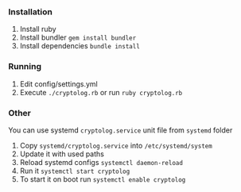 ### Installation

1. Install ruby
2. Install bundler
`gem install bundler`
3. Install dependencies
`bundle install`

### Running

1. Edit config/settings.yml
2. Execute
`./cryptolog.rb`
or run
`ruby cryptolog.rb`

### Other

You can use systemd `cryptolog.service` unit file from `systemd` folder

1. Copy `systemd/cryptolog.service` into `/etc/systemd/system`
2. Update it with used paths
3. Reload systemd configs `systemctl daemon-reload`
4. Run it `systemctl start cryptolog`
5. To start it on boot run `systemctl enable cryptolog`
